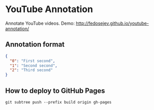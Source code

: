 # YouTube Annotation

Annotate YouTube videos. Demo: http://fedosejev.github.io/youtube-annotation/

## Annotation format

```json
{
  "0": "First second",
  "1": "Second second",
  "2": "Third second"
}
```

## How to deploy to GitHub Pages

`git subtree push --prefix build origin gh-pages`

